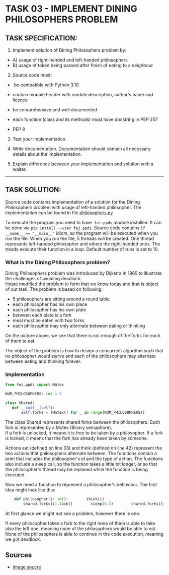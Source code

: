# TASK 03 - IMPLEMENT DINING PHILOSOPHERS PROBLEM

## TASK SPECIFICATION:

1. Implement solution of Dining Philosophers problem by:
  - A) usage of right-handed and left-handed philosophers
  - B) usage of token being passed after finish of eating to a neighbour
2. Source code must:   
  
  -  be compatible with Python 3.10
    
  - contain module header with module description, author's name and licence
    
  - be comprehensive and well documented
    
  - each function (class and its methods) must have docstring in PEP 257
    
  - PEP 8
    
3. Test your implementation.
  
4. Write documentation. Documentation should contain all necessary details about the implementation.
  
5. Explain difference between your implementation and solution with a waiter.
  

---

## TASK SOLUTION:

Source code contains implementation of a solution for the Dining Philosophers problem with usage of left-handed philosopher. The implementation can be found in file [philosophers.py](https://github.com/AlzbetaFekiacova/Fekiacova_105061_feippds/blob/03/philosphers.py)

To execute the program you need to have  `fei.ppds` module installed. It can be done via `pip install --user fei.ppds`. Source code contains `if __name__ == "__main__"` idiom, so the program will be executed when you run the file. When you run the file, 5 threads will be created. One thread represents left-handed philosopher and others the right-handed ones. The treads execute their function in a loop. Default number of runs is set to 10.

### What is the Dining Philosophers problem?

Dining Philosophers problem was introduced by Dijkstra in 1965 to illustrate the challenges of avoiding deadlock.  
Hoare modified the problem to form that we know today and that is object of out task. The problem is based on following:

- 5 philosophers are sitting around a round table
- each philosopher has his own place
- each philosopher has his own plate
- between each plate is a fork
- meal must be eaten with two forks
- each philosopher may only alternate between eating or thinking

On the picture above, we see that there is not enough of the forks for each of them to eat.

The object of the problem is how to design a concurrent algorithm such that no philosopher would starve and each of the philosophers may alternate between eating and thinking forever.

### Implementation
```python
from fei.ppds import Mutex  

NUM_PHILOSOPHERS: int = 5  

class Shared:  
   def __init__(self):       
       self.forks = [Mutex() for _ in range(NUM_PHILOSOPHERS)]  
```

The class Shared represents shared forks between the philosophers. Each fork is represented by a Mutex (Binary semaphore).  
If a fork is unlocked, it means it is free to be taken by a philosopher. If a fork is locked, it means that the fork has already been taken by someone.

Actions eat (defined on line 33) and think (defined on line 42) represent the two actions that philosophers alternate between. The functions contain a print that includes the philosopher's id and the type of action. The functions also include a sleep call, so the function takes a little bit longer, or so that the philosopher's thread may be replaned while the function is being executed.

Now we need a function to represent a philosopher's behaviour. The first idea might look like this:

```python
    def philosopher(i: int):        think(i)  
        shared.forks[i].lock()        sleep(0.5)        shared.forks[(i+1) % NUM_PHILOSOPHERS].lock()        eat(i)        shared.forks[i].unlock()        shared.forks[(i + 1) % NUM_PHILOSOPHERS].unlock()  
```

At first glance we might not see a problem, however there is one.

If every philosopher takes a fork to the right none of them is able to take also the left one, meaning none of the philosophers would be able to eat. None of the philosophers is able to continue in the code execution, meaning we got deadlock.

## Sources

- [Image soucre](https://commons.wikimedia.org/w/index.php?curid=56559)